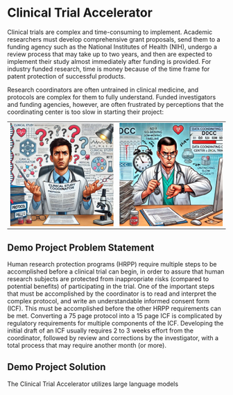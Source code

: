 # Clinical Trial Accelerator

Clinical trials are complex and time-consuming to implement.  Academic researchers must develop comprehensive grant proposals,
send them to a funding agency such as the National Institutes of Health (NIH), undergo a review process that may take up to two 
years, and then are expected to implement their study almost immediately after funding is provided.  For industry funded research,
time is money because of the time frame for patent protection of successful products.  

Research coordinators are often untrained in clinical medicine, and protocols are complex for them to fully understand.  Funded
investigators and funding agencies, however, are often frustrated by perceptions that the coordinating center is too slow
in starting their project:

<div align="center">
  <table>
    <tr>
      <td><img src="CoordinatorProtocol.png" alt="Coordinator" width="300" /></td>
      <td><img src="TooSLOW.png" alt="Investigator" width="300" /></td>
    </tr>
  </table>
</div>

## Demo Project Problem Statement

Human research protection programs (HRPP) require multiple steps to be accomplished before a clinical trial can begin, in order
to assure that human research subjects are protected from inappropriate risks (compared to potential benefits) of participating
in the trial.  One of the important steps that must be accomplished by the coordinator is to read and interpret the complex
protocol, and write an understandable informed consent form (ICF).  This must be accomplished before the other HRPP requirements
can be met.  Converting a 75 page protocol into a 15 page ICF is complicated by regulatory requirements for multiple components
of the ICF.  Developing the initial draft of an ICF usually requires 2 to 3 weeks effort from the coordinator, followed by 
review and corrections by the investigator, with a total process that may require another month (or more).

## Demo Project Solution

The Clinical Trial Accelerator utilizes large language models 
